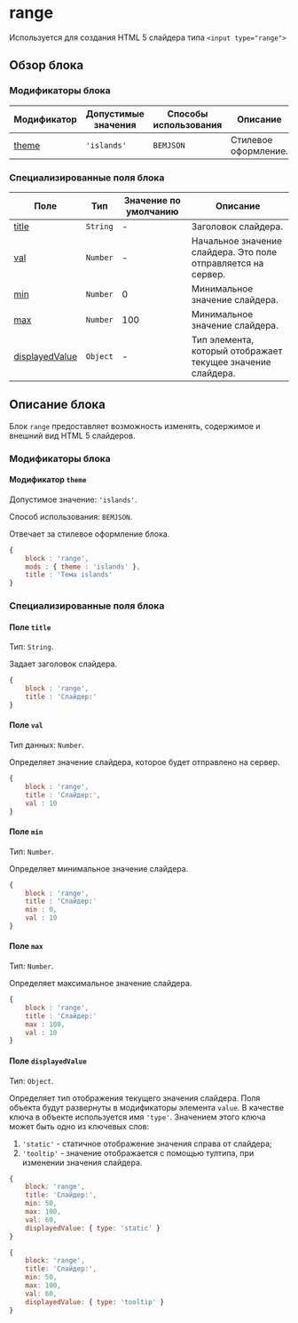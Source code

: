 # range

Используется для создания HTML 5 слайдера типа ```<input type="range">```

## Обзор блока

### Модификаторы блока

| Модификатор | Допустимые значения | Способы использования | Описание |
| ----------- | ------------------- | -------------------- | -------- |
| <a href='#rangethemes'>theme</a> | <code>'islands'</code> | <code>BEMJSON</code> | Стилевое оформление. |

### Специализированные поля блока

| Поле | Тип | Значение по умолчанию | Описание |
| ---- | --- | --------------------- | -------- |
| <a href="#rangetitle">title</a> | <code>String</code> | - | Заголовок слайдера. |
| <a href="#rangeval">val</a> | <code>Number</code> | - | Начальное значение слайдера. Это поле отправляется на сервер. |
| <a href="#rangemin">min</a> | <code>Number</code> | 0 | Минимальное значение слайдера. |
| <a href="#rangemin">max</a> | <code>Number</code> | 100 | Минимальное значение слайдера. |
| <a href="#rangedisplayedvalue">displayedValue</a> | <code>Object</code> | - | Тип элемента, который отображает текущее значение слайдера. |

## Описание блока

Блок `range` предоставляет возможность изменять, содержимое и внешний вид  HTML 5 слайдеров.

### Модификаторы блока

<a name="rangethemes"></a>

#### Модификатор `theme`

Допустимое значение: `'islands'`.

Способ использования: `BEMJSON`.

Отвечает за стилевое оформление блока.

```js
{
    block : 'range',
    mods : { theme : 'islands' },
    title : 'Тема islands'
}
```

### Специализированные поля блока

<a name="rangetitle"></a>

#### Поле `title`

Тип: `String`.

Задает заголовок слайдера.

```js
{
    block : 'range',
    title : 'Слайдер:'
}
```

<a name="rangeval"></a>

#### Поле `val`

Тип данных: `Number`.

Определяет значение слайдера, которое будет отправлено на сервер.

```js
{
    block : 'range',
    title : 'Слайдер:',
    val : 10
}
```

<a name="rangemin"></a>

#### Поле `min`

Тип: `Number`.

Определяет минимальное значение слайдера.

```js
{
    block : 'range',
    title : 'Слайдер:'
    min : 0,
    val : 10
}
```

<a name="rangemax"></a>

#### Поле `max`

Тип: `Number`.

Определяет максимальное значение слайдера.

```js
{
    block : 'range',
    title : 'Слайдер:'
    max : 100,
    val : 10
}
```

<a name="rangedisplayedvalue"></a>

#### Поле `displayedValue`

Тип: `Object`.

Определяет тип отображения текущего значения слайдера. Поля объекта будут развернуты в модификаторы элемента ```value```.
В качестве ключа в объекте используется имя <code>'type'</code>.
Значением этого ключа может быть одно из ключевых слов:
  1. <code>'static'</code> - статичное отображение значения справа от слайдера;
  2. <code>'tooltip'</code> - значение отображается с помощью тултипа, при изменении значения слайдера.

```js
{
    block: 'range',
    title: 'Слайдер:',
    min: 50,
    max: 100,
    val: 60,
    displayedValue: { type: 'static' }
}
```
```js
{
    block: 'range',
    title: 'Слайдер:',
    min: 50,
    max: 100,
    val: 60,
    displayedValue: { type: 'tooltip' }
}
```
